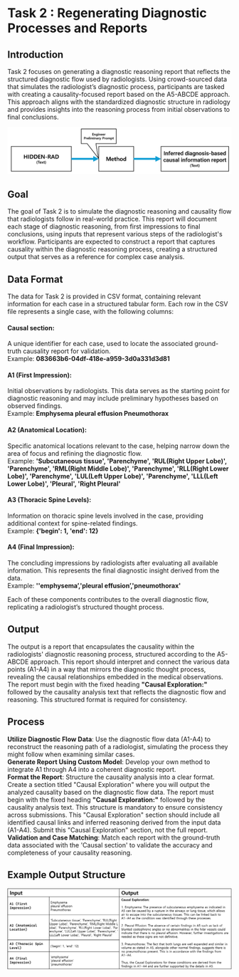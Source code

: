 # Task 2 : Regenerating Diagnostic Processes and Reports

## Introduction
Task 2 focuses on generating a diagnostic reasoning report that reflects the structured diagnostic flow used by radiologists. Using crowd-sourced data that simulates the radiologist’s diagnostic process, participants are tasked with creating a causality-focused report based on the A5-ABCDE approach. This approach aligns with the standardized diagnostic structure in radiology and provides insights into the reasoning process from initial observations to final conclusions.

![Diagram for Task 2](./images/task2_diagram.png "Task 2 Overview")

## Goal
The goal of Task 2 is to simulate the diagnostic reasoning and causality flow that radiologists follow in real-world practice. This report will document each stage of diagnostic reasoning, from first impressions to final conclusions, using inputs that represent various steps of the radiologist's workflow. Participants are expected to construct a report that captures causality within the diagnostic reasoning process, creating a structured output that serves as a reference for complex case analysis.

## Data Format
The data for Task 2 is provided in CSV format, containing relevant information for each case in a structured tabular form. Each row in the CSV file represents a single case, with the following columns:

#### Causal section: 
A unique identifier for each case, used to locate the associated ground-truth causality report for validation.<br>
Example: **083663b6-04df-418e-a959-3d0a331d3d81**

#### A1 (First Impression): 
Initial observations by radiologists. This data serves as the starting point for diagnostic reasoning and may include preliminary hypotheses based on observed findings.<br>
Example: **Emphysema pleural effusion Pneumothorax**

#### A2 (Anatomical Location): 
Specific anatomical locations relevant to the case, helping narrow down the area of focus and refining the diagnostic flow.<br>
Example: **'Subcutaneous tissue', 'Parenchyme', 'RUL(Right Upper Lobe)', 'Parenchyme', 'RML(Right Middle Lobe)', 'Parenchyme', 'RLL(Right Lower Lobe)', 'Parenchyme', 'LUL(Left Upper Lobe)', 'Parenchyme', 'LLL(Left Lower Lobe)', 'Pleural', 'Right Pleural'**

#### A3 (Thoracic Spine Levels): 
Information on thoracic spine levels involved in the case, providing additional context for spine-related findings.<br>
Example: **{'begin': 1, 'end': 12}**

#### A4 (Final Impression): 
The concluding impressions by radiologists after evaluating all available information. This represents the final diagnostic insight derived from the data. <br>
Example: **''emphysema’,'pleural effusion’,'pneumothorax'**

Each of these components contributes to the overall diagnostic flow, replicating a radiologist’s structured thought process.

## Output
The output is a report that encapsulates the causality within the radiologists' diagnostic reasoning process, structured according to the A5-ABCDE approach. This report should interpret and connect the various data points (A1-A4) in a way that mirrors the diagnostic thought process, revealing the causal relationships embedded in the medical observations. The report must begin with the fixed heading **"Causal Exploration:"** followed by the causality analysis text that reflects the diagnostic flow and reasoning. This structured format is required for consistency. 

## Process
**Utilize Diagnostic Flow Data**: Use the diagnostic flow data (A1-A4) to reconstruct the reasoning path of a radiologist, simulating the process they might follow when examining similar cases.<br>
**Generate Report Using Custom Model**: Develop your own method to integrate A1 through A4 into a coherent diagnostic report.<br>
**Format the Report**: Structure the causality analysis into a clear format. Create a section titled "Causal Exploration" where you will output the analyzed causality based on the diagnostic flow data. The report must begin with the fixed heading **"Causal Exploration:"** followed by the causality analysis text. This structure is mandatory to ensure consistency across submissions. This "Causal Exploration" section should include all identified causal links and inferred reasoning derived from the input data (A1-A4). Submit this "Causal Exploration" section, not the full report. <br>
**Validation and Case Matching**: Match each report with the ground-truth data associated with the 'Causal section' to validate the accuracy and completeness of your causality reasoning.<br>

## Example Output Structure
![Example for Task 2](./images/Task2_ex.png "Task 2 Example Structure")

